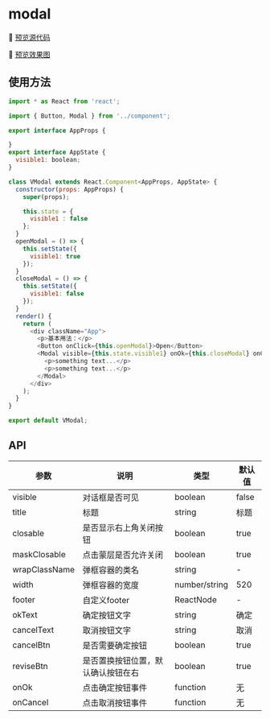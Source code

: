 # modal

👀 [预览源代码](https://github.com/phoebeCodeSpace/emic-element-tsx/blob/master/src/component/modal/index.tsx)

👀 [预览效果图](https://phoebecodespace.github.io/emic-element-tsx/dist/#/modal)

## 使用方法

``` js
import * as React from 'react';

import { Button, Modal } from '../component';

export interface AppProps {

}
export interface AppState {
  visible1: boolean;
}

class VModal extends React.Component<AppProps, AppState> {
  constructor(props: AppProps) {
    super(props);

    this.state = {
      visible1 : false
    };
  }
  openModal = () => {
    this.setState({
      visible1: true
    });
  }
  closeModal = () => {
    this.setState({
      visible1: false
    });
  }
  render() {
    return (
      <div className="App">
        <p>基本用法：</p>
        <Button onClick={this.openModal}>Open</Button>
        <Modal visible={this.state.visible1} onOk={this.closeModal} onCancel={this.closeModal}>
          <p>something text...</p>
          <p>something text...</p>
        </Modal>
      </div>
    );
  }
}

export default VModal;


```

## API

参数 |说明 | 类型 | 默认值
---|--- |--- |---
visible | 对话框是否可见 | boolean | false
title | 标题 | string | 标题
closable | 是否显示右上角关闭按钮 | boolean | true
maskClosable | 点击蒙层是否允许关闭 | boolean | true
wrapClassName | 弹框容器的类名 | string | -
width | 弹框容器的宽度 | number/string | 520
footer | 自定义footer | ReactNode | -
okText | 确定按钮文字 | string | 确定
cancelText | 取消按钮文字 | string | 取消
cancelBtn | 是否需要确定按钮 | boolean | true
reviseBtn | 是否置换按钮位置，默认确认按钮在右 | boolean | true
onOk | 点击确定按钮事件 | function | 无
onCancel | 点击取消按钮事件 | function | 无
